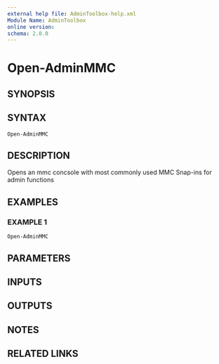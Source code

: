 ```yaml
---
external help file: AdminToolbox-help.xml
Module Name: AdminToolbox
online version:
schema: 2.0.0
---
```


# Open-AdminMMC

## SYNOPSIS

## SYNTAX

```
Open-AdminMMC
```

## DESCRIPTION
Opens an mmc concsole with most commonly used MMC Snap-ins for admin functions

## EXAMPLES

### EXAMPLE 1
```
Open-AdminMMC
```

## PARAMETERS

## INPUTS

## OUTPUTS

## NOTES

## RELATED LINKS

